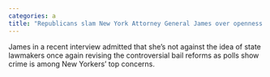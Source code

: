 ```yaml
---
categories: a
title: "Republicans slam New York Attorney General James over openness to amend bail reform again"
---
```

James in a recent interview admitted that she’s not against the idea of state lawmakers once again revising the controversial bail reforms as polls show crime is among New Yorkers’ top concerns.